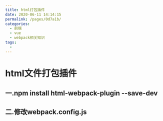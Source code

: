 ```yaml
---
title: html打包插件
date: 2020-06-11 14:14:15
permalink: /pages/0d7a1b/
categories:
  - 前端
  - vue
  - webpack相关知识
tags:
  - 
---
```

# html文件打包插件

## 一.npm install html-webpack-plugin --save-dev

## 二.修改webpack.config.js